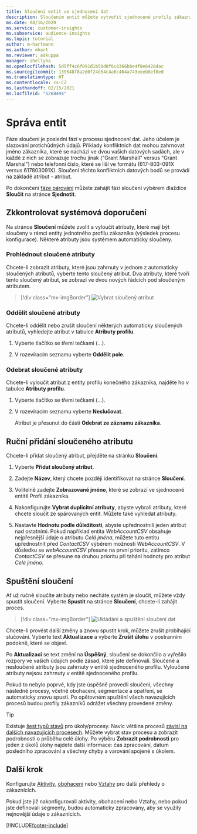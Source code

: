 ```yaml
---
title: Sloučení entit ve sjednocení dat
description: Sloučením entit můžete vytvořit sjednocené profily zákazníků.
ms.date: 04/16/2020
ms.service: customer-insights
ms.subservice: audience-insights
ms.topic: tutorial
author: m-hartmann
ms.author: mhart
ms.reviewer: adkuppa
manager: shellyha
ms.openlocfilehash: 5d5ff4c6f091d1b50d0f6c8366bbe4f0e6428dac
ms.sourcegitcommit: 139548f8a2d0f24d54c4a6c404a743eeeb8ef8e0
ms.translationtype: HT
ms.contentlocale: cs-CZ
ms.lasthandoff: 02/15/2021
ms.locfileid: "5268494"
---
```

# <a name="merge-entities"></a>Správa entit

Fáze sloučení je poslední fází v procesu sjednocení dat. Jeho účelem je slazování protichůdných údajů. Příklady konfliktních dat mohou zahrnovat jméno zákazníka, které se nachází ve dvou vašich datových sadách, ale v každé z nich se zobrazuje trochu jinak ("Grant Marshall" versus "Grant Marshal") nebo telefonní číslo, které se liší ve formátu (617-803-091X versus 617803091X). Sloučení těchto konfliktních datových bodů se provádí na základě atribut - atribut.

Po dokončení [fáze párování](match-entities.md) můžete zahájit fázi sloučení výběrem dlaždice **Sloučit** na stránce **Sjednotit**.

## <a name="review-system-recommendations"></a>Zkkontrolovat systémová doporučení

Na stránce **Sloučení** můžete zvolit a vyloučit atributy, které mají být sloučeny v rámci entity jednotného profilu zákazníka (výsledek procesu konfigurace). Některé atributy jsou systémem automaticky sloučeny.

### <a name="view-merged-attributes"></a>Prohlédnout sloučené atributy

Chcete-li zobrazit atributy, které jsou zahrnuty v jednom z automaticky sloučených atributů, vyberte tento sloučený atribut. Dva atributy, které tvoří tento sloučený atribut, se zobrazí ve dvou nových řádcích pod sloučeným atributem.

> [!div class="mx-imgBorder"]
> ![Vybrat sloučený atribut](media/configure-data-merge-profile-attributes.png "Vybrat sloučený atribut")

### <a name="separate-merged-attributes"></a>Oddělit sloučené atributy

Chcete-li oddělit nebo zrušit sloučení některých automaticky sloučených atributů, vyhledejte atribut v tabulce **Atributy profilu**.

1. Vyberte tlačítko se třemi tečkami (...).
  
2. V rozevíracím seznamu vyberte **Oddělit pole**.

### <a name="remove-merged-attributes"></a>Odebrat sloučené atributy

Chcete-li vyloučit atribut z entity profilu konečného zákazníka, najděte ho v tabulce **Atributy profilu**.

1. Vyberte tlačítko se třemi tečkami (...).
  
2. V rozevíracím seznamu vyberte **Neslučovat**.

   Atribut je přesunut do části **Odebrat ze záznamu zákazníka**.

## <a name="manually-add-a-merged-attribute"></a>Ruční přidání sloučeného atributu

Chcete-li přidat sloučený atribut, přejděte na stránku **Sloučení**.

1. Vyberte **Přidat sloučený atribut**.

2. Zadejte **Název**, který chcete později identifikovat na stránce **Sloučení**.

3. Volitelně zadejte **Zobrazované jméno**, které se zobrazí ve sjednocené entitě Profil zákazníka.

4. Nakonfigurujte **Vybrat duplicitní atributy**, abyste vybrali atributy, které chcete sloučit ze spárovaných entit. Můžete také vyhledat atributy.

5. Nastavte **Hodnotu podle důležitosti**, abyste upřednostnili jeden atribut nad ostatními. Pokud například entita *WebAccountCSV* obsahuje nejpřesnější údaje o atributu *Celá jména*, můžete tuto entitu upřednostnit před *ContactCSV* výběrem možnosti *WebAccountCSV*. V důsledku se *webAccountCSV* přesune na první prioritu, zatímco *ContactCSV* se přesune na druhou prioritu při tahání hodnoty pro atribut *Celé jméno*.

## <a name="run-your-merge"></a>Spuštění sloučení

Ať už ručně sloučíte atributy nebo necháte systém je sloučit, můžete vždy spustit sloučení. Vyberte **Spustit** na stránce **Sloučení**, chcete-li zahájit proces.

> [!div class="mx-imgBorder"]
> ![Ukládání a spuštění sloučení dat](media/configure-data-merge-save-run.png "Ukládání a spuštění sloučení dat")

Chcete-li provést další změny a znovu spustit krok, můžete zrušit probíhající slučování. Vyberte text **Aktualizace** a vyberte **Zrušit úlohu** v postranním podokně, které se objeví.

Po **Aktualizaci** se text změní na **Úspěšný**, sloučení se dokončilo a vyřešilo rozpory ve vašich údajích podle zásad, které jste definovali. Sloučené a nesloučené atributy jsou zahrnuty v entitě sjednoceného profilu. Vyloučené atributy nejsou zahrnuty v entitě sjednoceného profilu.

Pokud to nebylo poprvé, kdy jste úspěšně provedli sloučení, všechny následné procesy, včetně obohacení, segmentace a opatření, se automaticky znovu spustí. Po opětovném spuštění všech navazujících procesů budou profily zákazníků odrážet všechny provedené změny.

> [!TIP]
> Existuje [šest typů stavů](system.md#status-types) pro úkoly/procesy. Navíc většina procesů [závisí na dalších navazujících procesech](system.md#refresh-policies). Můžete vybrat stav procesu a zobrazit podrobnosti o průběhu celé úlohy. Po výběru **Zobrazit podrobnosti** pro jeden z úkolů úlohy najdete další informace: čas zpracování, datum posledního zpracování a všechny chyby a varování spojené s úkolem.

## <a name="next-step"></a>Další krok

Konfigurujte [Aktivity](activities.md), [obohacení](enrichment-microsoft-graph.md) nebo [Vztahy](relationships.md) pro další přehledy o zákaznících.

Pokud jste již nakonfigurovali aktivity, obohacení nebo Vztahy, nebo pokud jste definovali segmenty, budou automaticky zpracovány, aby se využily nejnovější údaje o zákaznících.




[!INCLUDE[footer-include](../includes/footer-banner.md)]